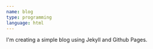 ```yaml
---
name: blog
type: programming
language: html
---
```

I'm creating a simple blog using Jekyll and Github Pages.
